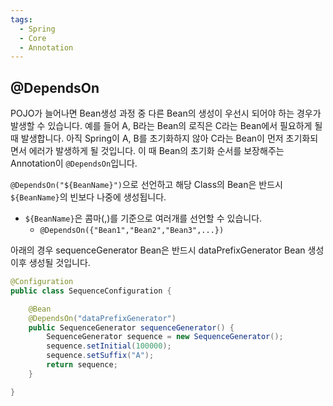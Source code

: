 ```yaml
---
tags:
  - Spring
  - Core
  - Annotation
---
```

## @DependsOn
POJO가 늘어나면 Bean생성 과정 중 다른 Bean의 생성이 우선시 되어야 하는 경우가 발생할 수 있습니다.
예를 들어 A, B라는 Bean의 로직은 C라는 Bean에서 필요하게 될 때 발생합니다.
아직 Spring이 A, B를 초기화하지 않아 C라는 Bean이 먼저 초기화되면서 에러가 발생하게 될 것입니다.
이 때 Bean의 초기화 순서를 보장해주는 Annotation이 `@DependsOn`입니다.

`@DependsOn("${BeanName}")`으로 선언하고 해당 Class의 Bean은 반드시 `${BeanName}`의 빈보다 나중에 생성됩니다.
* `${BeanName}`은 콤마(,)를 기준으로 여러개를 선언할 수 있습니다.
	* `@DependsOn({"Bean1","Bean2","Bean3",...})` 

아래의 경우 sequenceGenerator Bean은 반드시 dataPrefixGenerator Bean 생성 이후 생성될 것입니다.
```java title:"SequenceConfiguration.java"
@Configuration
public class SequenceConfiguration {

	@Bean
	@DependsOn("dataPrefixGenerator")
	public SequenceGenerator sequenceGenerator() {
		SequenceGenerator sequence = new SequenceGenerator();
		sequence.setInitial(100000);
		sequence.setSuffix("A");
		return sequence;
	}

}
```
